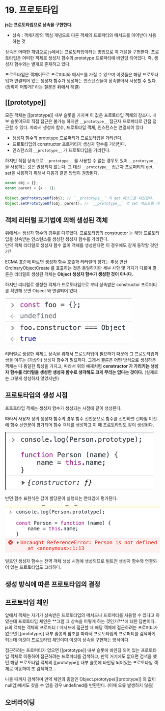 # 19. 프로토타입

**js는 프로토타입으로 상속을 구현한다.**

- 상속 : 객체지향의 핵심 개념으로 다른 객체의 프로퍼티와 메서드를 이어받아 사용하는 것

상속은 어떠한 개념으로 js에서는 프로토타입이라는 방법으로 이 개념을 구현한다. 프로토타입은 어떠한 객체로 생성자 함수의 prototype 프로퍼티에 바인딩 되어있다. 즉, 생성자 함수와는 별개로 존재하고 있다.

프로토타입은 객체이므로 프로퍼티와 메서드를 가질 수 있으며 이것들은 해당 프로토타입과 연결되어 있는 생성자 함수가 생성하는 인스턴스들이 상속받아서 사용할 수 있다. (정확히 어떻게? 라는 질문은 뒤에서 해결)

## [[prototype]]

모든 객체는 [[prototype]] 내부 슬롯을 가지며 이 값은 프로토타입 객체의 참조다. 내부 슬롯이므로 직접 접근은 불가능 하지만 `__prototype__` 접근자 프로퍼티로 간접 접근할 수 있다. 따라서 생성자 함수, 프로토타입 객체, 인스턴스는 연결되어 있다

- 생성자 함수의 prototype 프로퍼티가 프로토타입을 가리킨다.
- 프로토타입의 constructor 프로퍼티가 생성자 함수를 가리킨다.
- 인스턴스의 `__prototype__` 가 프로토타입을 가리킨다.

하지만 직접 상속으로 `__prototype__` 을 사용할 수 없는 경우도 있어 `__prototype__` 을 사용하는 것은 권장되지 않는다. 그 대신 `__prototype__` 접근자 프로퍼티의 get, set을 사용하기 위해서 다음과 같은 방법이 권장된다.

```js
const obj = {};
const parent = {x : 1};

Object.getPrototypeOf(obj); // `__prototype__` 의 get 메소드를 대신한다.
Object.setPrototypeOf(obj, parent); // `__prototype__` 의 set 메소드를 대신한다.
```

## 객체 리터럴 표기법에 의해 생성된 객체

위에서는 생성자 함수의 경우를 다루었다. 프로토타입의 constructor 는 해당 프로토타입을 상속받는 인스턴스를 생성한 생성자 함수를 가리킨다.  
만약 객체 리터럴로 생성자 함수 없이 객체를 생성한다면 이 경우에도 같게 동작할 것인가?

ECMA 표준에 따르면 생성자 함수 호출과 리터럴의 평가는 추상 연산 OrdinaryObjectCreate 를 호출하는 것은 동일하지만 세부 사항 몇 가지가 다르며 결론은 리터럴로 생성된 객체는 **Object 생성자 함수가 생성한 것이 아니다.**  

하지만 리터럴로 생성한 객체가 프로토타입으로 부터 상속받은 constructor 프로퍼티를 확인해 보면 Object 와 연결되어 있다.

![19-1](img/19-1.png)

리터럴로 생성한 객체도 상속을 위해서 프로토타입이 필요하기 때문에 그 프로토타입과 쌍을 이루는 (가상의) 생성자 함수가 필요하다. 그래서 결론은 어떤 방식으로 생성하든 객체는 다 동일한 특성을 가지고, 따라서 위의 예제처럼 **constructor 가 가리키는 생성자 함수를 리터럴을 생성한 생성자 함수로 생각해도 크게 무리는 없다는 것이다.** (실제로는 그렇게 생성하지 않았지만!)

## 프로토타입의 생성 시점

프토토타입 객체는 생성자 함수가 생성되는 시점에 같이 생성된다.

따라서 사용자 정의 생성자 함수의 경우 함수 선언문으로 함수를 선언하면 런타임 이전에 함수 선언문이 평가되어 함수 객체를 생성하고 이 때 프로토타입도 같이 생성된다.  

![19-2](img/19-2.png)

반면 함수 표현식은 값이 할당문이 실행되는 런타임에 평가된다.

![19-3](img/19-3.png)

빌트인 생성자 함수는 전역 객체 생성 시점에 생성되므로 빌트인 생성자 함수와 연결되어 있는 프로토타입도 그러하다.

## 생성 방식에 따른 프로토타입의 결정

## 프로토타입 체인

앞에서 객체는 자기가 상속받은 프로토타입의 메서드나 프로퍼티를 사용할 수 있다고 하였는데 프로토타입 체인은 **그럼 그 상속을 어떻게 하는 것인가?**에 대한 답변이다.  
js의 객체는 객체의 프로퍼티 / 메서드에 접근할 때 해당 객체에 접근하려는 프로퍼티가 없으면 [[prototype]] 내부 슬롯의 참조를 따라서 프로토타입의 프로퍼티를 검색하게 되는데 이것이 프로토타입 체인이며 이것이 상속을 구현하는 방식이다.

접근하려는 프로퍼티가 없으면 [[prototype]] 내부 슬롯에 바인딩 되어 있는 프로토타입 객체로 이동하여 접근하려는 프로퍼티를 검색하고, 만약 거기에도 없으면 검색을 했던 해당 프로토타입 객체의 [[prototype]] 내부 슬롯에 바인딩 되어있는 프로토타입 객체로 이동하여 또 검색하고... 

나올 때까지 검색하며 만약 체인의 종점인 Object.prototype([[prototype]] 의 값이 null임)에서도 찾을 수 없을 경우 undefined를 반환한다. (이때 오류 발생하지 않음)

## 오버라이딩

